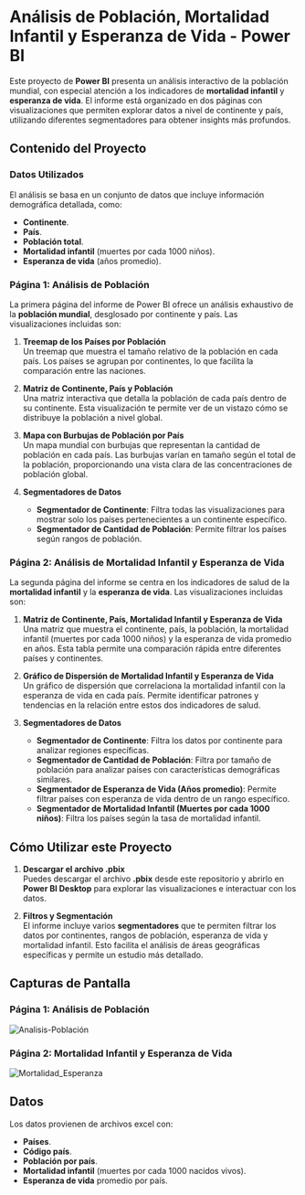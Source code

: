 # Análisis de Población, Mortalidad Infantil y Esperanza de Vida - Power BI

Este proyecto de **Power BI** presenta un análisis interactivo de la población mundial, con especial atención a los indicadores de **mortalidad infantil** y **esperanza de vida**. El informe está organizado en dos páginas con visualizaciones que permiten explorar datos a nivel de continente y país, utilizando diferentes segmentadores para obtener insights más profundos.

## Contenido del Proyecto

### Datos Utilizados
El análisis se basa en un conjunto de datos que incluye información demográfica detallada, como:
- **Continente**.
- **País**.
- **Población total**.
- **Mortalidad infantil** (muertes por cada 1000 niños).
- **Esperanza de vida** (años promedio).

### Página 1: Análisis de Población
La primera página del informe de Power BI ofrece un análisis exhaustivo de la **población mundial**, desglosado por continente y país. Las visualizaciones incluidas son:

1. **Treemap de los Países por Población**  
   Un treemap que muestra el tamaño relativo de la población en cada país. Los países se agrupan por continentes, lo que facilita la comparación entre las naciones.

2. **Matriz de Continente, País y Población**  
   Una matriz interactiva que detalla la población de cada país dentro de su continente. Esta visualización te permite ver de un vistazo cómo se distribuye la población a nivel global.

3. **Mapa con Burbujas de Población por País**  
   Un mapa mundial con burbujas que representan la cantidad de población en cada país. Las burbujas varían en tamaño según el total de la población, proporcionando una vista clara de las concentraciones de población global.

4. **Segmentadores de Datos**  
   - **Segmentador de Continente**: Filtra todas las visualizaciones para mostrar solo los países pertenecientes a un continente específico.
   - **Segmentador de Cantidad de Población**: Permite filtrar los países según rangos de población.

### Página 2: Análisis de Mortalidad Infantil y Esperanza de Vida
La segunda página del informe se centra en los indicadores de salud de la **mortalidad infantil** y la **esperanza de vida**. Las visualizaciones incluidas son:

1. **Matriz de Continente, País, Mortalidad Infantil y Esperanza de Vida**  
   Una matriz que muestra el continente, país, la población, la mortalidad infantil (muertes por cada 1000 niños) y la esperanza de vida promedio en años. Esta tabla permite una comparación rápida entre diferentes países y continentes.

2. **Gráfico de Dispersión de Mortalidad Infantil y Esperanza de Vida**  
   Un gráfico de dispersión que correlaciona la mortalidad infantil con la esperanza de vida en cada país. Permite identificar patrones y tendencias en la relación entre estos dos indicadores de salud.

3. **Segmentadores de Datos**  
   - **Segmentador de Continente**: Filtra los datos por continente para analizar regiones específicas.
   - **Segmentador de Cantidad de Población**: Filtra por tamaño de población para analizar países con características demográficas similares.
   - **Segmentador de Esperanza de Vida (Años promedio)**: Permite filtrar países con esperanza de vida dentro de un rango específico.
   - **Segmentador de Mortalidad Infantil (Muertes por cada 1000 niños)**: Filtra los países según la tasa de mortalidad infantil.

## Cómo Utilizar este Proyecto
1. **Descargar el archivo .pbix**  
   Puedes descargar el archivo **.pbix** desde este repositorio y abrirlo en **Power BI Desktop** para explorar las visualizaciones e interactuar con los datos.

2. **Filtros y Segmentación**  
   El informe incluye varios **segmentadores** que te permiten filtrar los datos por continentes, rangos de población, esperanza de vida y mortalidad infantil. Esto facilita el análisis de áreas geográficas específicas y permite un estudio más detallado.

## Capturas de Pantalla

### Página 1: Análisis de Población
![Analisis-Población](https://github.com/user-attachments/assets/fb61e1bc-7715-42f8-b2a0-1fbacaa13dbd)



### Página 2: Mortalidad Infantil y Esperanza de Vida

![Mortalidad_Esperanza](https://github.com/user-attachments/assets/1fa371f6-4f56-4a6b-9f4b-faa5316c9f6e)


## Datos
Los datos provienen de archivos excel con: 
- **Países**.
- **Código país**.
- **Población por país**.
- **Mortalidad infantil** (muertes por cada 1000 nacidos vivos).
- **Esperanza de vida** promedio por país.
